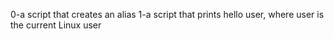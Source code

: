 0-a script that creates an alias
1-a script that prints hello user, where user is the current Linux user
